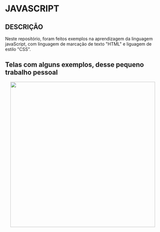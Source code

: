 # JAVASCRIPT

## DESCRIÇÃO 
Neste repositório, foram feitos exemplos na aprendizagem da linguagem javaScript, com linguagem de marcação de texto "HTML" e liguagem  de estilo "CSS". 

## Telas com alguns exemplos, desse pequeno trabalho pessoal

<p align= "center">
	<img width="470" heigth="300" src="/manha.jpg">
<p\>
